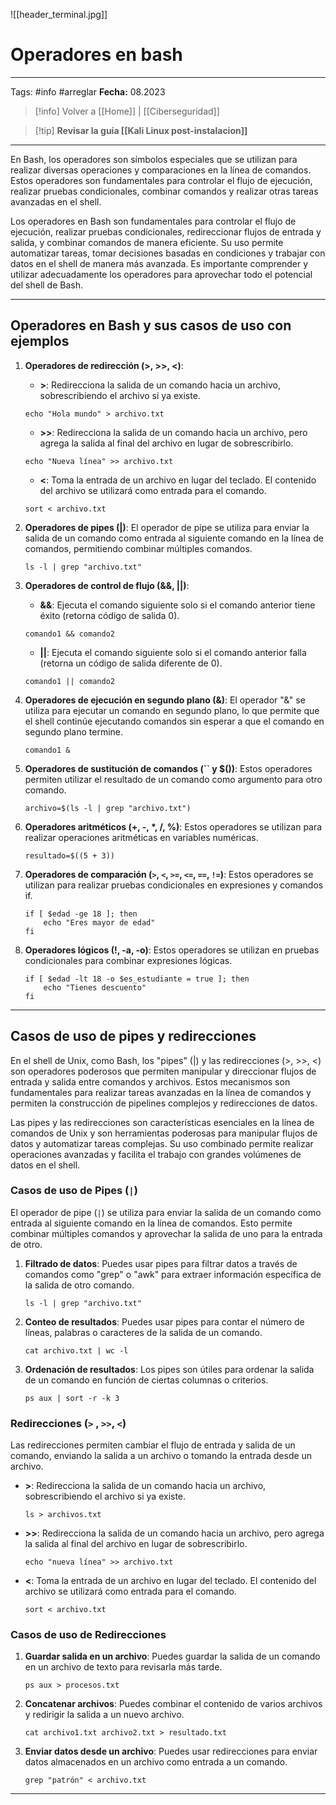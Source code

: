 ![[header_terminal.jpg]]
# Operadores en bash

---
Tags: #info #arreglar 
**Fecha:** 08.2023

> [!info] Volver a [[Home]] | [[Ciberseguridad]]

>[!tip] **Revisar la guía [[Kali Linux post-instalacion]]**

---

En Bash, los operadores son símbolos especiales que se utilizan para realizar diversas operaciones y comparaciones en la línea de comandos. Estos operadores son fundamentales para controlar el flujo de ejecución, realizar pruebas condicionales, combinar comandos y realizar otras tareas avanzadas en el shell.

Los operadores en Bash son fundamentales para controlar el flujo de ejecución, realizar pruebas condicionales, redireccionar flujos de entrada y salida, y combinar comandos de manera eficiente. Su uso permite automatizar tareas, tomar decisiones basadas en condiciones y trabajar con datos en el shell de manera más avanzada. Es importante comprender y utilizar adecuadamente los operadores para aprovechar todo el potencial del shell de Bash.

---
## Operadores en Bash y sus casos de uso con ejemplos

1. **Operadores de redirección (>, >>, <)**:
   - **>**: Redirecciona la salida de un comando hacia un archivo, sobrescribiendo el archivo si ya existe.
   ```
   echo "Hola mundo" > archivo.txt
   ```
   
   - **>>**: Redirecciona la salida de un comando hacia un archivo, pero agrega la salida al final del archivo en lugar de sobrescribirlo.
   ```
   echo "Nueva línea" >> archivo.txt
   ```
   
   - **<**: Toma la entrada de un archivo en lugar del teclado. El contenido del archivo se utilizará como entrada para el comando.
   ```
   sort < archivo.txt
   ```
   
2. **Operadores de pipes (|)**:
   El operador de pipe se utiliza para enviar la salida de un comando como entrada al siguiente comando en la línea de comandos, permitiendo combinar múltiples comandos.
   ```
   ls -l | grep "archivo.txt"
   ```

3. **Operadores de control de flujo (&&, ||)**:
   - **&&**: Ejecuta el comando siguiente solo si el comando anterior tiene éxito (retorna código de salida 0).
   ```
   comando1 && comando2
   ```
   
   - **||**: Ejecuta el comando siguiente solo si el comando anterior falla (retorna un código de salida diferente de 0).
   ```
   comando1 || comando2
   ```

4. **Operadores de ejecución en segundo plano (&)**:
   El operador "&" se utiliza para ejecutar un comando en segundo plano, lo que permite que el shell continúe ejecutando comandos sin esperar a que el comando en segundo plano termine.
   ```
   comando1 &
   ```

5. **Operadores de sustitución de comandos (`` y $())**:
   Estos operadores permiten utilizar el resultado de un comando como argumento para otro comando.
   ```
   archivo=$(ls -l | grep "archivo.txt")
   ```

6. **Operadores aritméticos (+, -, *, /, %)**:
   Estos operadores se utilizan para realizar operaciones aritméticas en variables numéricas.
   ```
   resultado=$((5 + 3))
   ```

7. **Operadores de comparación (`>`, `<`, `>=`, `<=`, `==`, `!=`)**:
   Estos operadores se utilizan para realizar pruebas condicionales en expresiones y comandos if.
   ```
   if [ $edad -ge 18 ]; then
       echo "Eres mayor de edad"
   fi
   ```

8. **Operadores lógicos (!, -a, -o)**:
   Estos operadores se utilizan en pruebas condicionales para combinar expresiones lógicas.
   ```
   if [ $edad -lt 18 -o $es_estudiante = true ]; then
       echo "Tienes descuento"
   fi
   ```

---

## Casos de uso de pipes y redirecciones

En el shell de Unix, como Bash, los "pipes" (|) y las redirecciones (>, >>, <) son operadores poderosos que permiten manipular y direccionar flujos de entrada y salida entre comandos y archivos. Estos mecanismos son fundamentales para realizar tareas avanzadas en la línea de comandos y permiten la construcción de pipelines complejos y redirecciones de datos.

Las pipes y las redirecciones son características esenciales en la línea de comandos de Unix y son herramientas poderosas para manipular flujos de datos y automatizar tareas complejas. Su uso combinado permite realizar operaciones avanzadas y facilita el trabajo con grandes volúmenes de datos en el shell.

### Casos de uso de Pipes (`|`)

El operador de pipe (`|`) se utiliza para enviar la salida de un comando como entrada al siguiente comando en la línea de comandos. Esto permite combinar múltiples comandos y aprovechar la salida de uno para la entrada de otro.

1. **Filtrado de datos**: Puedes usar pipes para filtrar datos a través de comandos como "grep" o "awk" para extraer información específica de la salida de otro comando.
   ```
   ls -l | grep "archivo.txt"
   ```

2. **Conteo de resultados**: Puedes usar pipes para contar el número de líneas, palabras o caracteres de la salida de un comando.
   ```
   cat archivo.txt | wc -l
   ```

3. **Ordenación de resultados**: Los pipes son útiles para ordenar la salida de un comando en función de ciertas columnas o criterios.
   ```
   ps aux | sort -r -k 3
   ```

### Redirecciones (`>` , `>>`, `<`)

Las redirecciones permiten cambiar el flujo de entrada y salida de un comando, enviando la salida a un archivo o tomando la entrada desde un archivo.

- **>**: Redirecciona la salida de un comando hacia un archivo, sobrescribiendo el archivo si ya existe.
   ```
   ls > archivos.txt
   ```

- **>>**: Redirecciona la salida de un comando hacia un archivo, pero agrega la salida al final del archivo en lugar de sobrescribirlo.
   ```
   echo "nueva línea" >> archivo.txt
   ```

- **<**: Toma la entrada de un archivo en lugar del teclado. El contenido del archivo se utilizará como entrada para el comando.
   ```
   sort < archivo.txt
   ```

### Casos de uso de Redirecciones

1. **Guardar salida en un archivo**: Puedes guardar la salida de un comando en un archivo de texto para revisarla más tarde.
   ```
   ps aux > procesos.txt
   ```

2. **Concatenar archivos**: Puedes combinar el contenido de varios archivos y redirigir la salida a un nuevo archivo.
   ```
   cat archivo1.txt archivo2.txt > resultado.txt
   ```

3. **Enviar datos desde un archivo**: Puedes usar redirecciones para enviar datos almacenados en un archivo como entrada a un comando.
   ```
   grep "patrón" < archivo.txt
   ```


---

